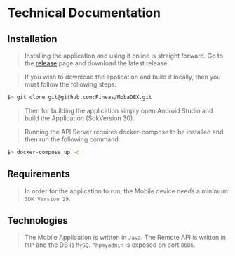 # Technical Documentation

## Installation
> Installing the application and using it online is straight forward. Go to the [release](https://github.com/Fineas/MobaDEX/releases) page and download the latest release.

> If you wish to download the application and build it locally, then you must follow the following steps:
```bash
$> git clone git@github.com:Fineas/MobaDEX.git
```
> Then for building the application simply open Android Studio and build the Application (SdkVersion 30).

> Running the API Server requires docker-compose to be installed and then run the following command:
```bash
$> docker-compose up -d
```

## Requirements
> In order for the application to run, the Mobile device needs a minimum `SDK Version 29`.

## Technologies
> The Mobile Application is written in `Java`. The Remote API is written in `PHP` and the DB is `MySQ`. `Phpmyadmin` is exposed on port `8686`.




